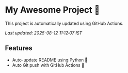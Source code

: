 # My Awesome Project 🚀

This project is automatically updated using GitHub Actions.

_Last updated: 2025-08-12 11:12:07 IST_

## Features
- Auto-update README using Python 🐍
- Auto Git push with GitHub Actions 🤖
